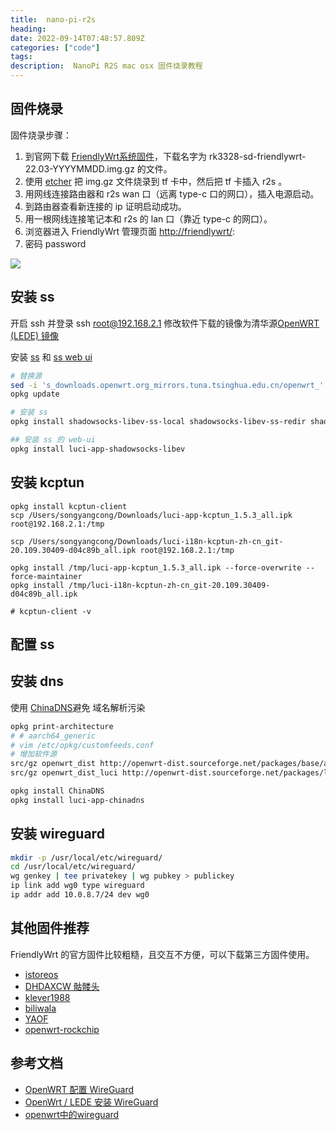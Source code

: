 ```yaml
---
title:  nano-pi-r2s
heading: 
date: 2022-09-14T07:48:57.809Z
categories: ["code"]
tags: 
description:  NanoPi R2S mac osx 固件烧录教程
---
```

## 固件烧录

固件烧录步骤：
1. 到官网下载 [FriendlyWrt系统固件](http://wiki.friendlyelec.com/wiki/index.php/NanoPi_R2S/zh#.E5.AE.89.E8.A3.85.E7.B3.BB.E7.BB.9F)，下载名字为 rk3328-sd-friendlywrt-22.03-YYYYMMDD.img.gz 的文件。
2. 使用 [etcher](https://www.balena.io/etcher) 把 img.gz  文件烧录到 tf 卡中，然后把 tf 卡插入 r2s 。
3. 用网线连接路由器和 r2s wan 口（远离 type-c 口的网口），插入电源启动。
4. 到路由器查看新连接的 ip 证明启动成功。
6. 用一根网线连接笔记本和 r2s 的 lan 口（靠近 type-c 的网口）。
7. 浏览器进入 FriendlyWrt 管理页面 [http://friendlywrt/](http://192.168.2.1/):
8. 密码 password 


![](https://cdn.sxy21.cn/static/imgs/1663144573181.png)
## 安装 ss

开启 ssh 并登录 ssh root@192.168.2.1 修改软件下载的镜像为清华源[OpenWRT (LEDE) 镜像](https://mirrors.tuna.tsinghua.edu.cn/help/openwrt/)

安装 [ss](https://linhongbo.com/posts/shadowsocks-on-openwrt/#step-4%E5%8F%AF%E9%80%89---%E8%AE%A9%E8%B7%AF%E7%94%B1%E5%99%A8%E8%87%AA%E8%BA%AB%E4%B9%9F%E7%BF%BB%E5%A2%99) 和  [ss web ui](https://github.com/shadowsocks/luci-app-shadowsocks)
```bash
# 替换源
sed -i 's_downloads.openwrt.org_mirrors.tuna.tsinghua.edu.cn/openwrt_' /etc/opkg/distfeeds.conf
opkg update

# 安装 ss
opkg install shadowsocks-libev-ss-local shadowsocks-libev-ss-redir shadowsocks-libev-ss-rules shadowsocks-libev-ss-tunnel

## 安装 ss 的 web-ui
opkg install luci-app-shadowsocks-libev

```


## 安装 kcptun

```
opkg install kcptun-client
scp /Users/songyangcong/Downloads/luci-app-kcptun_1.5.3_all.ipk root@192.168.2.1:/tmp

scp /Users/songyangcong/Downloads/luci-i18n-kcptun-zh-cn_git-20.109.30409-d04c89b_all.ipk root@192.168.2.1:/tmp

opkg install /tmp/luci-app-kcptun_1.5.3_all.ipk --force-overwrite --force-maintainer
opkg install /tmp/luci-i18n-kcptun-zh-cn_git-20.109.30409-d04c89b_all.ipk

# kcptun-client -v
```
 
 ## 配置 ss
 
 
 ## 安装 dns
 使用 [ChinaDNS](http://douxinchun.github.io/blog/20210302/install-shadowsocks-on-openwrt.html)避免 域名解析污染
 
 ```bash 
opkg print-architecture
 # # aarch64_generic
 # vim /etc/opkg/customfeeds.conf 
 # 增加软件源
src/gz openwrt_dist http://openwrt-dist.sourceforge.net/packages/base/aarch64_generic
src/gz openwrt_dist_luci http://openwrt-dist.sourceforge.net/packages/luci

opkg install ChinaDNS
opkg install luci-app-chinadns

```


## 安装 wireguard
```bash
mkdir -p /usr/local/etc/wireguard/
cd /usr/local/etc/wireguard/
wg genkey | tee privatekey | wg pubkey > publickey
ip link add wg0 type wireguard
ip addr add 10.0.8.7/24 dev wg0 

```


## 其他固件推荐
FriendlyWrt 的官方固件比较粗糙，且交互不方便，可以下载第三方固件使用。

- [istoreos](https://doc.linkease.com/zh/guide/istoreos/#istoreos%E7%AE%80%E4%BB%8B)
- [DHDAXCW 骷髅头](https://github.com/DHDAXCW/NanoPi-R2S-rk3328)
- [klever1988](https://github.com/klever1988/nanopi-openwrt)
- [biliwala](https://github.com/biliwala/nanopi-openwrt/releases)
- [YAOF](https://github.com/QiuSimons/YAOF)
- [openwrt-rockchip](https://github.com/quintus-lab/openwrt-rockchip/releases)


##  参考文档
- [OpenWRT 配置 WireGuard ](https://www.ioiox.com/archives/143.html)
- [OpenWrt / LEDE 安装 WireGuard](https://steemit.com/cn/@curl/openwrt-lede-wireguard-vpn)
- [openwrt中的wireguard](https://b1.planetnp.com/wireguard_on_openwrt.html)